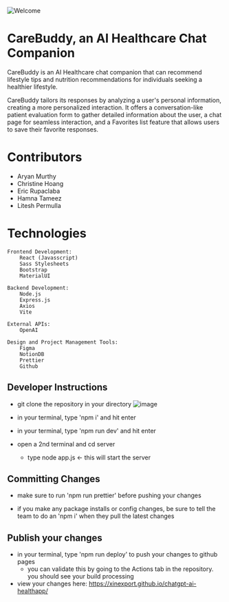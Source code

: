 ![Welcome](https://github.com/user-attachments/assets/7139c4c6-5b7a-4737-9761-1c73d1be7a3f)

# CareBuddy, an AI Healthcare Chat Companion
CareBuddy is an AI Healthcare chat companion that can recommend lifestyle tips and nutrition recommendations for individuals seeking a healthier lifestyle.

CareBuddy tailors its responses by analyzing a user's personal information, creating a more personalized interaction. It offers a conversation-like patient evaluation form to gather detailed information about the user, a chat page for seamless interaction, and a Favorites list feature that allows users to save their favorite responses.

# Contributors
- Aryan Murthy
- Christine Hoang
- Eric Rupaclaba
- Hamna Tameez
- Litesh Permulla

# Technologies
~~~
Frontend Development:
    React (Javasscript)
    Sass Stylesheets
    Bootstrap
    MaterialUI

Backend Development:
    Node.js
    Express.js
    Axios
    Vite

External APIs:
    OpenAI

Design and Project Management Tools:
    Figma
    NotionDB
    Prettier
    Github
~~~

## Developer Instructions

- git clone the repository in your directory
  ![image](https://github.com/user-attachments/assets/4d805a50-a9f6-449b-be61-77ed2b5179ce)

- in your terminal, type 'npm i' and hit enter

- in your terminal, type 'npm run dev' and hit enter

- open a 2nd terminal and cd server
  - type node app.js <- this will start the server

## Committing Changes
- make sure to run 'npm run prettier' before pushing your changes

- if you make any package installs or config changes, be sure to tell the team to do an 'npm i' when they pull the latest changes


## Publish your changes

- in your terminal, type 'npm run deploy' to push your changes to github pages
  - you can validate this by going to the Actions tab in the repository. you should see your build processing
- view your changes here: https://xinexport.github.io/chatgpt-ai-healthapp/
